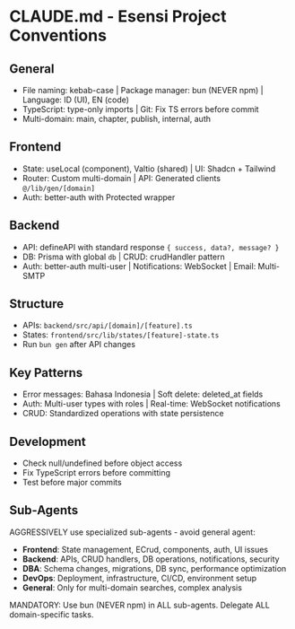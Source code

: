 # CLAUDE.md - Esensi Project Conventions

## General
- File naming: kebab-case | Package manager: bun (NEVER npm) | Language: ID (UI), EN (code)
- TypeScript: type-only imports | Git: Fix TS errors before commit
- Multi-domain: main, chapter, publish, internal, auth

## Frontend
- State: useLocal (component), Valtio (shared) | UI: Shadcn + Tailwind
- Router: Custom multi-domain | API: Generated clients `@/lib/gen/[domain]`
- Auth: better-auth with Protected wrapper

## Backend
- API: defineAPI with standard response `{ success, data?, message? }`
- DB: Prisma with global `db` | CRUD: crudHandler pattern
- Auth: better-auth multi-user | Notifications: WebSocket | Email: Multi-SMTP

## Structure
- APIs: `backend/src/api/[domain]/[feature].ts`
- States: `frontend/src/lib/states/[feature]-state.ts`
- Run `bun gen` after API changes

## Key Patterns
- Error messages: Bahasa Indonesia | Soft delete: deleted_at fields
- Auth: Multi-user types with roles | Real-time: WebSocket notifications
- CRUD: Standardized operations with state persistence

## Development
- Check null/undefined before object access
- Fix TypeScript errors before committing
- Test before major commits

## Sub-Agents
AGGRESSIVELY use specialized sub-agents - avoid general agent:
- **Frontend**: State management, ECrud, components, auth, UI issues
- **Backend**: APIs, CRUD handlers, DB operations, notifications, security
- **DBA**: Schema changes, migrations, DB sync, performance optimization
- **DevOps**: Deployment, infrastructure, CI/CD, environment setup
- **General**: Only for multi-domain searches, complex analysis

MANDATORY: Use bun (NEVER npm) in ALL sub-agents. Delegate ALL domain-specific tasks.